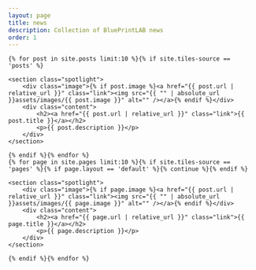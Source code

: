 ```yaml
---
layout: page
title: news
description: Collection of BluePrintLAB news
order: 1
---
```


<section id="five">
<link rel="stylesheet" href="{{ "/assets/css/spotlight.css" | relative_url }}" />

	{% for post in site.posts limit:10 %}{% if site.tiles-source == 'posts' %}

	<section class="spotlight">
		<div class="image">{% if post.image %}<a href="{{ post.url | relative_url }}" class="link"><img src="{{ "" | absolute_url }}assets/images/{{ post.image }}" alt="" /></a>{% endif %}</div>
		<div class="content">
			<h2><a href="{{ post.url | relative_url }}" class="link">{{ post.title }}</a></h2>
			<p>{{ post.description }}</p>
		</div>
	</section>

	{% endif %}{% endfor %}
	{% for page in site.pages limit:10 %}{% if site.tiles-source == 'pages' %}{% if page.layout == 'default' %}{% continue %}{% endif %}

	<section class="spotlight">
		<div class="image">{% if page.image %}<a href="{{ post.url | relative_url }}" class="link"><img src="{{ "" | absolute_url }}assets/images/{{ page.image }}" alt="" /></a>{% endif %}</div>
		<div class="content">
			<h2><a href="{{ page.url | relative_url }}" class="link">{{ page.title }}</a></h2>
			<p>{{ page.description }}</p>
		</div>
	</section>

	{% endif %}{% endfor %}

</section>